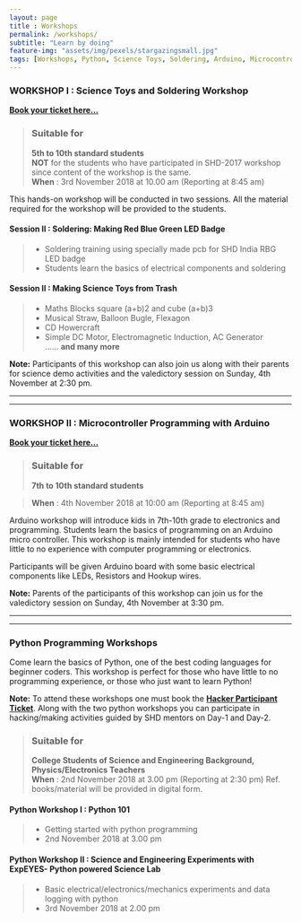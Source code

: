 ```yaml
--- 
layout: page
title : Workshops  
permalink: /workshops/
subtitle: "Learn by doing" 
feature-img: "assets/img/pexels/stargazingsmall.jpg"
tags: [Workshops, Python, Science Toys, Soldering, Arduino, Microcontroller, Micropython, ExpEYES]
---
```


### WORKSHOP I : Science Toys and Soldering Workshop
[**Book your ticket here...**](https://www.instamojo.com/shdindia/workshop-i-science-toys-and-soldering/)

  >### Suitable for
  >**5th to 10th standard students**  
  > **NOT** for the students who have participated in SHD-2017 workshop since content of the workshop is the same.  
  > **When** : 3rd November 2018 at 10.00 am (Reporting at 8:45 am)
  
This hands-on workshop will be conducted in two sessions. 
All the material required for the workshop will be provided to the students.

#### Session II : Soldering: Making Red Blue Green LED Badge 
   >* Soldering training using specially made pcb for SHD India RBG LED badge
   >* Students learn the basics of electrical components and soldering
   
#### Session II :  Making Science Toys from Trash

   >* Maths Blocks square (a+b)2 and cube (a+b)3 
   >* Musical Straw, Balloon Bugle, Flexagon 
   >* CD Howercraft
   >* Simple DC Motor, Electromagnetic Induction, AC Generator   
   ...... **and many more**   
   
**Note:** Participants of this workshop can also join us along with their parents for science demo activities and the valedictory session on Sunday, 4th November at 2:30 pm.    

***
***

### WORKSHOP II : Microcontroller Programming with Arduino

[**Book your ticket here...**](https://www.instamojo.com/shdindia/workshop-ii-microcontroller-programming-with/)

  >### Suitable for
  >**7th to 10th standard students**
  
  > **When** : 4th November 2018 at 10:00 am (Reporting at 8:45 am)
  
Arduino workshop will introduce kids in 7th-10th grade to electronics and programming. Students learn the basics of programming on an Arduino micro controller. This workshop is mainly intended for students who have little to no experience with computer programming or electronics.

Participants will be given Arduino board with some basic electrical components like LEDs, Resistors and Hookup wires.

**Note:** Parents of the participants of this workshop can join us for the valedictory session on Sunday, 4th November at 3:30 pm.   
***
***
### Python Programming Workshops 
Come learn the basics of Python, one of the best coding languages for beginner coders. This workshop is perfect for those who have little to no programming experience, or those who just want to learn Python! 

**Note:** To attend these workshops one must book the [**Hacker Participant Ticket**](https://www.instamojo.com/shdindia/science-hack-day-hacker-participant-ticket/). Along with the two python workshops you can participate in hacking/making activities guided by SHD mentors on Day-1 and Day-2.

  >### Suitable for
  >**College Students of Science and Engineering Background, Physics/Electronics Teachers**  
  > **When** : 2nd November 2018 at 3.00 pm (Reporting at 2:30 pm)
Ref. books/material will be provided in digital form.

#### Python Workshop I : Python 101 
   >* Getting started with python programming
   >* 2nd November 2018 at 3.00 pm

#### Python Workshop II : Science and Engineering Experiments with ExpEYES- Python powered Science Lab 

   >* Basic electrical/electronics/mechanics experiments and data logging with python   
   >* 3rd November 2018 at 2.00 pm
   
